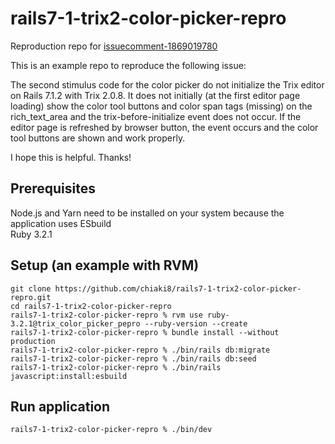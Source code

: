 # rails7-1-trix2-color-picker-repro

Reproduction repo for [issuecomment-1869019780](https://github.com/basecamp/trix/issues/985#issuecomment-1869019780)

This is an example repo to reproduce the following issue:

The second stimulus code for the color picker do not initialize the Trix editor on Rails 7.1.2 with Trix 2.0.8. It does not initially (at the first editor page loading) show the color tool buttons and color span tags (missing) on the rich_text_area and the trix-before-initialize event does not occur. If the editor page is refreshed by browser button, the event occurs and the color tool buttons are shown and work properly.

I hope this is helpful. Thanks!

## Prerequisites

Node.js and Yarn need to be installed on your system because the application uses ESbuild  
Ruby 3.2.1  

## Setup (an example with RVM)
```
git clone https://github.com/chiaki8/rails7-1-trix2-color-picker-repro.git  
cd rails7-1-trix2-color-picker-repro  
rails7-1-trix2-color-picker-repro % rvm use ruby-3.2.1@trix_color_picker_pepro --ruby-version --create  
rails7-1-trix2-color-picker-repro % bundle install --without production  
rails7-1-trix2-color-picker-repro % ./bin/rails db:migrate  
rails7-1-trix2-color-picker-repro % ./bin/rails db:seed  
rails7-1-trix2-color-picker-repro % ./bin/rails javascript:install:esbuild   
```
## Run application
```
rails7-1-trix2-color-picker-repro % ./bin/dev
```

